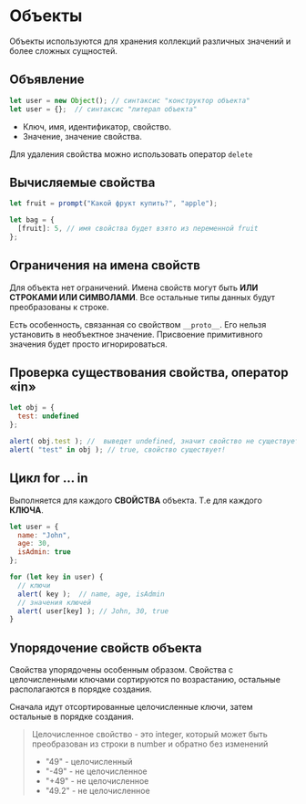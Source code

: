 # Объекты

Объекты используются для хранения коллекций различных значений и более сложных сущностей.

## Объявление

```js
let user = new Object(); // синтаксис "конструктор объекта"
let user = {};  // синтаксис "литерал объекта"
```

- Ключ, имя, идентификатор, свойство.
- Значение, значение свойства.

Для удаления свойства можно использовать оператор `delete`

## Вычисляемые свойства

```js
let fruit = prompt("Какой фрукт купить?", "apple");

let bag = {
  [fruit]: 5, // имя свойства будет взято из переменной fruit
};
```

## Ограничения на имена свойств

Для объекта нет ограничений. Имена свойств могут быть **ИЛИ СТРОКАМИ ИЛИ СИМВОЛАМИ**.
Все остальные типы данных будут преобразованы к строке.

Есть особенность, связанная со свойством `__proto__`. Его нельзя установить в необъектное
значение. Присвоение примитивного значения будет просто игнорироваться.

## Проверка существования свойства, оператор «in»

```js
let obj = {
  test: undefined
};

alert( obj.test ); //  выведет undefined, значит свойство не существует?
alert( "test" in obj ); // true, свойство существует!
```

## Цикл for ... in

Выполняется для каждого **СВОЙСТВА** объекта. Т.е для каждого **КЛЮЧА**.

```js
let user = {
  name: "John",
  age: 30,
  isAdmin: true
};

for (let key in user) {
  // ключи
  alert( key );  // name, age, isAdmin
  // значения ключей
  alert( user[key] ); // John, 30, true
}
```

## Упорядочение свойств объекта

Свойства упорядочены особенным образом. Свойства с целочисленными ключами сортируются по возрастанию,
остальные располагаются в порядке создания.

Сначала идут отсортированные целочисленные ключи, затем остальные в порядке создания.

> Целочисленное свойство - это integer, который может быть преобразован из строки в number и обратно без изменений
> 
> - "49" - целочисленный
> - "-49" - не целочисленное
> - "+49" - не целочисленное
> - "49.2" - не целочисленное


